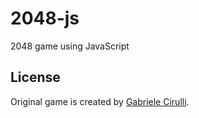 # 2048-js
 2048 game using JavaScript
 
 ## License
 Original game is created by [Gabriele Cirulli](https://play2048.co).
